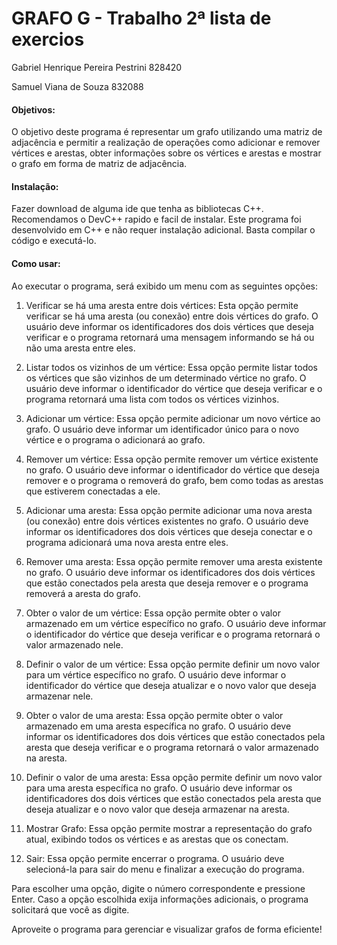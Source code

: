 # GRAFO G - Trabalho 2ª lista de exercios

Gabriel Henrique Pereira Pestrini 828420

Samuel Viana de Souza             832088

#### Objetivos:
O objetivo deste programa é representar um grafo utilizando uma matriz de adjacência e permitir a realização de operações como adicionar e remover vértices e arestas, obter informações sobre os vértices e arestas e mostrar o grafo em forma de matriz de adjacência.

#### Instalação:
Fazer download de alguma ide que tenha as bibliotecas C++. Recomendamos o DevC++ rapido e facil de instalar.
Este programa foi desenvolvido em C++ e não requer instalação adicional.
Basta compilar o código e executá-lo.

#### Como usar:
Ao executar o programa, será exibido um menu com as seguintes opções:

1. Verificar se há uma aresta entre dois vértices:
Esta opção permite verificar se há uma aresta (ou conexão) entre dois vértices do grafo. O usuário deve informar os identificadores dos dois vértices que deseja verificar e o programa retornará uma mensagem informando se há ou não uma aresta entre eles.

2. Listar todos os vizinhos de um vértice:
Essa opção permite listar todos os vértices que são vizinhos de um determinado vértice no grafo. O usuário deve informar o identificador do vértice que deseja verificar e o programa retornará uma lista com todos os vértices vizinhos.

3. Adicionar um vértice:
Essa opção permite adicionar um novo vértice ao grafo. O usuário deve informar um identificador único para o novo vértice e o programa o adicionará ao grafo.

4. Remover um vértice:
Essa opção permite remover um vértice existente no grafo. O usuário deve informar o identificador do vértice que deseja remover e o programa o removerá do grafo, bem como todas as arestas que estiverem conectadas a ele.

5. Adicionar uma aresta:
Essa opção permite adicionar uma nova aresta (ou conexão) entre dois vértices existentes no grafo. O usuário deve informar os identificadores dos dois vértices que deseja conectar e o programa adicionará uma nova aresta entre eles.

6. Remover uma aresta:
Essa opção permite remover uma aresta existente no grafo. O usuário deve informar os identificadores dos dois vértices que estão conectados pela aresta que deseja remover e o programa removerá a aresta do grafo.

7. Obter o valor de um vértice:
Essa opção permite obter o valor armazenado em um vértice específico no grafo. O usuário deve informar o identificador do vértice que deseja verificar e o programa retornará o valor armazenado nele.

8. Definir o valor de um vértice:
Essa opção permite definir um novo valor para um vértice específico no grafo. O usuário deve informar o identificador do vértice que deseja atualizar e o novo valor que deseja armazenar nele.

9. Obter o valor de uma aresta:
Essa opção permite obter o valor armazenado em uma aresta específica no grafo. O usuário deve informar os identificadores dos dois vértices que estão conectados pela aresta que deseja verificar e o programa retornará o valor armazenado na aresta.

10. Definir o valor de uma aresta:
Essa opção permite definir um novo valor para uma aresta específica no grafo. O usuário deve informar os identificadores dos dois vértices que estão conectados pela aresta que deseja atualizar e o novo valor que deseja armazenar na aresta.

11. Mostrar Grafo:
Essa opção permite mostrar a representação do grafo atual, exibindo todos os vértices e as arestas que os conectam.

0. Sair:
Essa opção permite encerrar o programa. O usuário deve selecioná-la para sair do menu e finalizar a execução do programa.


Para escolher uma opção, digite o número correspondente e pressione Enter. Caso a opção escolhida exija informações adicionais, o programa solicitará que você as digite.

Aproveite o programa para gerenciar e visualizar grafos de forma eficiente!

